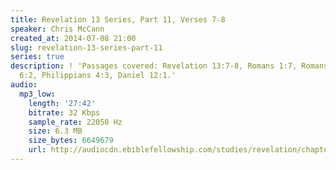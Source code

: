 ```yaml
---
title: Revelation 13 Series, Part 11, Verses 7-8
speaker: Chris McCann
created_at: 2014-07-08 21:00
slug: revelation-13-series-part-11
series: true
description: ! 'Passages covered: Revelation 13:7-8, Romans 1:7, Romans 8:27, 1 Corinthians
  6:2, Philippians 4:3, Daniel 12:1.'
audio:
  mp3_low:
    length: '27:42'
    bitrate: 32 Kbps
    sample_rate: 22050 Hz
    size: 6.3 MB
    size_bytes: 6649679
    url: http://audiocdn.ebiblefellowship.com/studies/revelation/chapter-13/2014.07.08_McCann_-_Revelation_13_Series_Part_11.mp3
---
```

